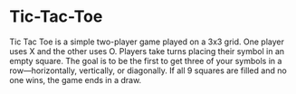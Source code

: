 # Tic-Tac-Toe
Tic Tac Toe is a simple two-player game played on a 3x3 grid. One player uses X and the other uses O. Players take turns placing their symbol in an empty square. The goal is to be the first to get three of your symbols in a row—horizontally, vertically, or diagonally. If all 9 squares are filled and no one wins, the game ends in a draw.
